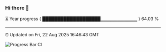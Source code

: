 ### Hi there 👋

⏳ Year progress { ███████████████████▁▁▁▁▁▁▁▁▁▁▁ } 64.03 %

---

⏰ Updated on Fri, 22 Aug 2025 16:46:43 GMT

![Progress Bar CI](https://github.com/IshwaranRudhara/GIT-ACTION/workflows/Progress%20Bar%20CI/badge.svg)
